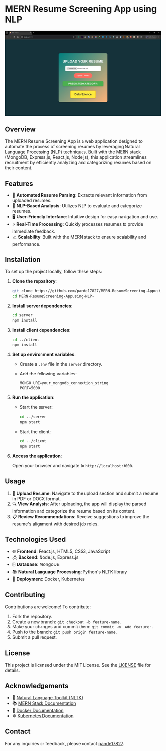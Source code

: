 # MERN Resume Screening App using NLP

![App Screenshot](screenshsot.jpg)

## Overview

The MERN Resume Screening App is a web application designed to automate the process of screening resumes by leveraging Natural Language Processing (NLP) techniques. Built with the MERN stack (MongoDB, Express.js, React.js, Node.js), this application streamlines recruitment by efficiently analyzing and categorizing resumes based on their content.

## Features

- 📝 **Automated Resume Parsing**: Extracts relevant information from uploaded resumes.
- 🤖 **NLP-Based Analysis**: Utilizes NLP to evaluate and categorize resumes.
- 🖥️ **User-Friendly Interface**: Intuitive design for easy navigation and use.
- ⚡ **Real-Time Processing**: Quickly processes resumes to provide immediate feedback.
- 📈 **Scalability**: Built with the MERN stack to ensure scalability and performance.

## Installation

To set up the project locally, follow these steps:

1. **Clone the repository**:

   ```bash
   git clone https://github.com/pande17827/MERN-ResumeScreening-Appusing-NLP-.git
   cd MERN-ResumeScreening-Appusing-NLP-
   ```

2. **Install server dependencies**:

   ```bash
   cd server
   npm install
   ```

3. **Install client dependencies**:

   ```bash
   cd ../client
   npm install
   ```

4. **Set up environment variables**:

   - Create a `.env` file in the `server` directory.
   - Add the following variables:

     ```env
     MONGO_URI=your_mongodb_connection_string
     PORT=5000
     ```

5. **Run the application**:

   - Start the server:

     ```bash
     cd ../server
     npm start
     ```

   - Start the client:

     ```bash
     cd ../client
     npm start
     ```

6. **Access the application**:

   Open your browser and navigate to `http://localhost:3000`.

## Usage

1. 📂 **Upload Resume**: Navigate to the upload section and submit a resume in PDF or DOCX format.
2. 🔍 **View Analysis**: After uploading, the app will display the parsed information and categorize the resume based on its content.
3. 📋 **Review Recommendations**: Receive suggestions to improve the resume's alignment with desired job roles.

## Technologies Used

- 🌐 **Frontend**: React.js, HTML5, CSS3, JavaScript
- 🖧 **Backend**: Node.js, Express.js
- 🗄️ **Database**: MongoDB
- 📚 **Natural Language Processing**: Python's NLTK library
- 🚀 **Deployment**: Docker, Kubernetes

## Contributing

Contributions are welcome! To contribute:

1. Fork the repository.
2. Create a new branch: `git checkout -b feature-name`.
3. Make your changes and commit them: `git commit -m 'Add feature'`.
4. Push to the branch: `git push origin feature-name`.
5. Submit a pull request.

## License

This project is licensed under the MIT License. See the [LICENSE](https://github.com/pande17827/MERN-ResumeScreening-Appusing-NLP-/blob/main/LICENSE) file for details.

## Acknowledgements

- 📖 [Natural Language Toolkit (NLTK)](https://www.nltk.org/)
- 📚 [MERN Stack Documentation](https://www.mongodb.com/mern-stack)
- 🐳 [Docker Documentation](https://docs.docker.com/)
- ☸️ [Kubernetes Documentation](https://kubernetes.io/docs/home/)

## Contact

For any inquiries or feedback, please contact [pande17827](https://github.com/pande17827).

